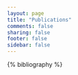 ```yaml
---
layout: page
title: "Publications"
comments: false
sharing: false
footer: false
sidebar: false
---
```


<div id="publications">
    
{% bibliography %}
       
</div>